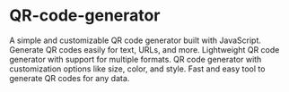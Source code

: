 # QR-code-generator
A simple and customizable QR code generator built with JavaScript.  Generate QR codes easily for text, URLs, and more.  Lightweight QR code generator with support for multiple formats.  QR code generator with customization options like size, color, and style.  Fast and easy tool to generate QR codes for any data.
